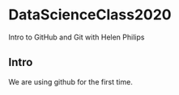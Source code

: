 # DataScienceClass2020
Intro to GitHub and Git with Helen Philips

## Intro

We are using github for the first time.
